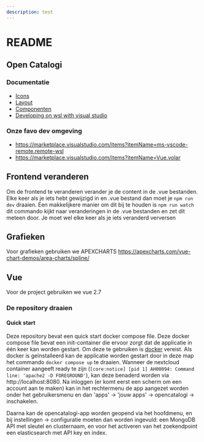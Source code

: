 ```yaml
---
description: test
---
```


# README

## Open Catalogi

### Documentatie

* [Icons](https://pictogrammers.com/library/mdi/)
* [Layout](https://docs.nextcloud.com/server/latest/developer\_manual/design/layout.html)
* [Componenten](https://nextcloud-vue-components.netlify.app/)
* [Developing on wsl with visual studio](https://code.visualstudio.com/docs/remote/wsl)

### Onze favo dev omgeving

* https://marketplace.visualstudio.com/items?itemName=ms-vscode-remote.remote-wsl
* https://marketplace.visualstudio.com/items?itemName=Vue.volar

## Frontend veranderen

Om de frontend te veranderen verander je de content in de .vue bestanden. Elke keer als je iets hebt gewijzigd in en .vue bestand dan moet je `npm run dev` draaien. Een makkelijkere manier om dit bij te houden is `npm run watch` dit commando kijkt naar veranderingen in de .vue bestanden en zet dit meteen door. Je moet wel elke keer als je iets veranderd verversen

## Grafieken

Voor grafieken gebruiken we APEXCHARTS https://apexcharts.com/vue-chart-demos/area-charts/spline/

## Vue

Voor de project gebruiken we vue 2.7

### De repository draaien

#### Quick start

Deze repository bevat een quick start docker compose file. Deze docker compose file bevat een init-container die ervoor zorgt dat de applicatie in één keer kan worden gestart. Om deze te gebruiken is [docker](https://docker.com) vereist. Als docker is geïnstalleerd kan de applicatie worden gestart door in deze map het commando `docker compose up` te draaien. Wanneer de nextcloud container aangeeft ready te zijn (`[core:notice] [pid 1] AH00094: Command line: 'apache2 -D FOREGROUND'`), kan deze benaderd worden via http://localhost:8080. Na inloggen (er komt eerst een scherm om een account aan te maken) kan in het rechtermenu de app aangezet worden onder het gebruikersmenu en dan 'apps' -> 'jouw apps' -> opencatalogi -> inschakelen.

Daarna kan de opencatalogi-app worden geopend via het hoofdmenu, en bij instellingen -> configuratie moeten dan worden ingevuld: een MongoDB API met sleutel en clusternaam, en voor het activeren van het zoekendpoint een elasticsearch met API key en index.

